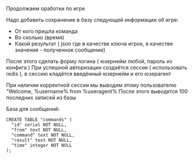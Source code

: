 Продолжаем оработки по игре

Надо добавить сохранение в базу следующей информации об игре:
* От кого пришла команда
* Во сколько (время)
* Какой результат ( json где в качестве ключа игрок, в качестве значения - полученное сообщение)

После этого сделать форму логина ( юзернейм любой, пароль из конфига )
При успешной авторизации создаётся сессия ( использовать redis ), в сессию кладётся введённый юзернейм и его юзерагент

При наличии корректной сессии мы выводим этому пользователю
"Welcome, %username% from %useragent%
После этого выводятся 100 последних записей из базы

База для сообщений:
```
CREATE TABLE "commands" (
  "id" serial NOT NULL,
  "from" text NOT NULL,
  "command" text NOT NULL,
  "result" text NOT NULL,
  "time" integer NOT NULL
);
```